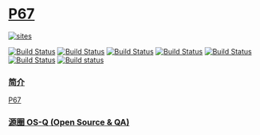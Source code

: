 ﻿# [P67](https://github.com/OS-Q/P67)

[![sites](http://182.61.61.133/link/resources/OSQ.png)](http://www.OS-Q.com)

[![Build Status](https://github.com/OS-Q/P67/workflows/CI/badge.svg)](https://github.com/OS-Q/P67/actions/workflows/CI.yml)
[![Build Status](https://github.com/OS-Q/P67/workflows/CD/badge.svg)](https://github.com/OS-Q/P67/actions/workflows/CD.yml)
[![Build Status](https://github.com/OS-Q/P67/workflows/nightly/badge.svg)](https://github.com/OS-Q/P67/actions/workflows/nightly.yml)
[![Build Status](https://cloud.drone.io/api/badges/OS-Q/P67/status.svg)](https://cloud.drone.io/OS-Q/P67)
[![Build Status](https://circleci.com/gh/OS-Q/P67.svg?style=svg)](https://circleci.com/gh/OS-Q/P67)
[![Build Status](https://travis-ci.com/OS-Q/P67.svg?branch=master)](https://travis-ci.com/OS-Q/P67)
[![Build status](https://ci.appveyor.com/api/projects/status/u0lura3ycfn19ma6?svg=true)](https://ci.appveyor.com/project/Qitas/p67)

### [简介](https://github.com/OS-Q/P67/wiki)

[P67](https://github.com/OS-Q/P67)

### [源圈 OS-Q (Open Source & QA) ](http://www.OS-Q.com)
